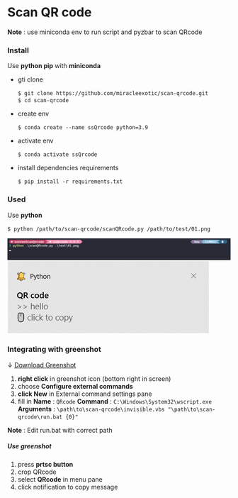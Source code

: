 # Scan QR code
**Note** : use miniconda env to run script and pyzbar to scan QRcode

### Install
Use **python pip** with **miniconda**
- gti clone
    ```console
    $ git clone https://github.com/miracleexotic/scan-qrcode.git
    $ cd scan-qrcode
    ```
- create env
    ```console
    $ conda create --name ssQrcode python=3.9
    ```
- activate env
    ```console
    $ conda activate ssQrcode
    ```
- install dependencies requirements
    ```console
    $ pip install -r requirements.txt
    ```

### Used
Use **python**
```console
$ python /path/to/scan-qrcode/scanQRcode.py /path/to/test/01.png
```
![scan QR-code](/assets/images/decode_cli.png "scan")
![scan result](/assets/images/win10_notification.png "result")

### Integrating with greenshot
&darr; [Download Greenshot](https://getgreenshot.org/ "Greenshot")
1. **right click** in greenshot icon (bottom right in screen)
2. choose **Configure external commands**
3. **click New** in External command settings pane
4. fill in 
**Name** : ```QRcode```
**Command** : ```C:\Windows\System32\wscript.exe```
**Arguments** : ```\path\to\scan-qrcode\invisible.vbs "\path\to\scan-qrcode\run.bat {0}"```

**Note** : Edit run.bat with correct path

##### Use greenshot
1. press **prtsc button**
2. crop QRcode
3. select **QRcode** in menu pane
4. click notification to copy message
